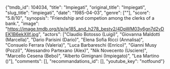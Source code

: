 {"tmdb_id": 104034, "title": "Impiegati", "original_title": "Impiegati", "slug_title": "impiegati", "date": "1985-04-03", "genre": [""], "score": "5.8/10", "synopsis": "Friendship and competion among the clerks of a bank.", "image": "https://image.tmdb.org/t/p/w185_and_h278_bestv2/4DpWM03y6gn7d2vDEK1B6ekXIIf.jpg", "actors": ["Claudio Botosso (Luigi)", "Giovanna Maldotti (Marcella)", "Dario Parisini (Dario)", "Elena Sofia Ricci (Annalisa)", "Consuelo Ferrara (Valeria)", "Luca Barbareschi (Enrico)", "Gianni Musy (Pozzi)", "Alessandro Partexano (Alex)", "Nik Novecento (Usciere)", "Marcello Cesena (Bebo)", "Alberto Gimignani (Impiegato)", "Lea Martino ()"], "comments": [], "recommandations_id": [], "youtube_key": "notfound"}